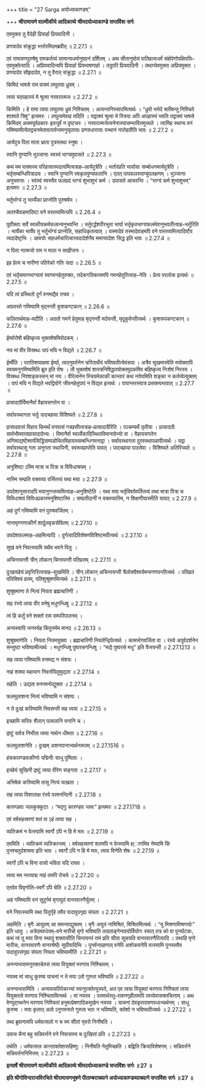 +++
title = "27 Sarga अयोध्याकाण्डम्"

+++
**श्रीरामायणे वाल्मीकीये आदिकाव्ये श्रीमदयोध्याकाण्डे सप्तविंशः सर्गः**

एवमुक्ता तु वैदेही प्रियार्हा प्रियवादिनी ।

प्रणयादेव संक्रुद्धा भर्त्तारमिदमब्रवीत् ॥ 2.27.1 ॥

एवं रामायणपुरुषेषु रामकर्तव्यं सामान्यधर्मानुष्ठानं दर्शितम् । अथ सीतानुष्ठेयं पातिव्रत्यधर्मं संक्षेपेणोपक्षिपति–एवमुक्तेत्यादि । अप्रियवादिन्यपि प्रियार्हा प्रियभाषणार्हा । तदुपरि प्रियवादिनी । तथाप्येवमुक्ता अप्रियमुक्ता । प्रणयादेव सौहृदादेव, न तु वैरात् संक्रुद्धा ॥ 2.27.1 ॥

किमिदं भाषसे राम वाक्यं लघुतया ध्रुवम् ।

त्वया यदपहास्यं मे श्रुत्वा नरवरात्मज ॥ 2.27.2 ॥

किमिति । हे रामा त्वया लघुतया ध्रुवं निश्चितम् । अत्यन्तनिस्सारमित्यर्थः । “ध्रुवो भभेदे क्लीबन्तु निश्चिते शाश्वते त्रिषु” इत्यमरः । लघुत्वमेवाह यदिति । यद्वाक्यं श्रुत्वा मे स्त्रिया अपि अपहास्यं भवति तद्वाक्यं भाषसे किमिदम् अयमपूर्वप्रकारः इतःपूर्वं न दृष्टचरः । नरवरात्मजेत्यनेनास्यासम्भावितमुच्यते । त्वामिह स्थाप्य वनं गमिष्यामीत्येतद्वचनमेतावत्पर्यन्तमनुसृतायाः प्रणयधारायाः पन्थानं नारोहतीति भावः ॥ 2.27.2 ॥

आर्यपुत्र पिता माता भ्राता पुत्रस्तथा स्नुषा ।

स्वानि पुण्यानि भुञ्जानाः स्वस्वं भाग्यमुपासते ॥ 2.27.3 ॥

कथं मम वाक्यस्य परिहासास्पदत्वमित्यत्राह–आर्यपुत्रेति । भर्तारंप्रति भार्यायाः सम्बोधनमार्यपुत्रेति । भर्तृसम्बन्धिपित्रादयः । स्वानि पुण्यानि स्वकृतपुण्यफलानि । एतत् पापफलस्याप्युपलक्षणम् । भुञ्जानाः अनुभवन्तः । स्वंस्वं स्वस्यैव फलप्रदं भाग्यं शुभाशुभं कर्म । उपासते आचरन्ति । “भाग्यं कर्म शुभाशुभम्” इत्यमरः ॥ 2.27.3 ॥

भर्तुर्भाग्यं तु भार्य्यैका प्राप्नोति पुरुषर्षभ ।

अतश्चैवाहमादिष्टा वने वस्तव्यमित्यपि ॥ 2.26.4 ॥

पूर्वोक्ताः सर्वे स्वकीयकर्मफलान्यनुभवन्ति । भर्तुरर्द्धशरीरभूता भार्या भर्तृकृतभाग्यफलमेवानुभवतीत्याह–भर्तुरिति । भार्यैका भार्यैव तु भर्तुर्भाग्यं प्राप्नोति, सहाधिकृतत्वात् । यस्मादेवं तस्मादेवाहमपि वने वस्तव्यमित्यादिष्टैव त्वदादेष्टृभिः । आवयोः सहधर्मचारित्वात्त्वदादेशेनैव ममाप्यादेशः सिद्ध इति भावः ॥ 2.27.4 ॥

न पिता नात्मजो राम न माता न सखीजनः ।

इह प्रेत्य च नारीणां पतिरेको गतिः सदा ॥ 2.26.5 ॥

एवं भर्तृसमानभाग्यत्वं स्वगमनहेतुरुक्तः, तदेकगतिकत्वमपि गमनहेतुरित्याह–नेति । प्रेत्य परलोक इत्यर्थः ॥ 2.27.5 ॥

यदि त्वं प्रस्थितो दुर्गं वनमद्यैव राघव ।

अग्रतस्ते गमिष्यामि मृद्नन्ती कुशकण्टकान् ॥ 2.26.6 ॥

फलितार्थमाह–यदीति । अग्रतो गमने हेतुमाह मृद्नन्ती मर्दयन्ती, मृदूकुर्वन्तीत्यर्थः । कुशरूपकण्टकान् ॥ 2.27.6 ॥

ईर्ष्यारोषौ बहिष्कृत्य भुक्तशेषमिवोदकम् ।

नय मां वीर विस्रब्धः पापं मयि न विद्यते ॥ 2.26.7 ॥

ईर्ष्येति । परातिशयाक्षमा ईर्ष्या, त्वदनुवर्तनेन चरितार्थेयं भविष्यतीत्येवंरूपा । अत्रैव सुखमास्वेति मयोक्तापि स्वयमनुगमिष्यमिति ब्रूत इति रोषः । तौ भुक्तशेषं शास्त्रनिषिद्धतयोक्तमुदकमिव बहिष्कृत्य निःशेषं निरस्य । विस्रब्धः निश्शङ्कस्सन् मां नय । वीरेत्यनेन स्त्रियमेकाकी कान्तारं कथं नयेयमिति शङ्का न कर्तव्येत्युक्तम् । पापं मयि न विद्यते भवद्वियोगे जीवनहेतुपापं न विद्यत इत्यर्थः । पापान्तरस्यात्र प्रसक्त्यभावात् ॥ 2.27.7 ॥

प्रासादाग्रैर्विमानैर्वा वैहायसगतेन वा ।

सर्वावस्थागता भर्तुः पादच्छाया विशिष्यते ॥ 2.27.8 ॥

प्रासादवासं विहाय किमर्थं वनवासं गच्छसीत्यत्राह–प्रासादाग्रैरिति । पञ्चम्यर्थे तृतीया । प्रासादाग्रैः सार्वभौमवासप्रासादाग्रेभ्यः । विमानैर्वा स्वर्लोकादिस्थितविमानाग्रेभ्यो वा । वैहायसगतेन अणिमाद्यष्टैश्वर्यसिद्धिसम्पन्नोचितविहायस्सम्बन्धिगमनाद्वा । सर्वावस्थागता दुरवस्थापन्नापीत्यर्थः । यद्वा सर्वावस्थासु गता अनुगता स्थायिनी, स्वरूपप्राप्तेति यावत् । पादच्छाया पादसेवा । विशिष्यते अतिरिच्यते ॥ 2.27.8 ॥

अनुशिष्टा ऽस्मि मात्रा च पित्रा च विविधाश्रयम् ।

नास्मि सम्प्रति वक्तव्या वर्त्तितव्यं यथा मया ॥ 2.27.9 ॥

उपदेशानुसारादपि मयानुगन्तव्यमित्याह–अनुशिष्टेति । यथा मया भर्तृविषयेवर्तितव्यं तथा मात्रा पित्रा च विविधाश्रयं विविधप्रकारमनुशिष्टास्मि । सम्प्रतीदानीं न वक्तव्यास्मि, न शिक्षणीयास्मीति यावत् ॥ 2.27.9 ॥

अहं दुर्गं गमिष्यामि वनं पुरुषवर्जितम् ।

नानामृगगणाकीर्णं शार्दूलवृकसेवितम् ॥ 2.27.10 ॥

उपदेशफलमाह–अहमित्यादि । दुर्गत्वादिविशेषणविशिष्टमपीत्यर्थः ॥ 2.27.10 ॥

सुखं वने निवत्स्यामि यथैव भवने पितुः ।

अचिन्तयन्ती त्रीन् लोकान् चिन्तयन्ती पतिव्रतम् ॥ 2.27.11 ॥

दुःखावहेयं प्रवृत्तिरित्यत्राह–सुखमिति । त्रीन् लोकान् अचिन्तयन्ती त्रैलोक्यैश्वर्यमप्यगणयन्तीत्यर्थः । पतिव्रतं पतिविषयं व्रतम्, पतिशुश्रूषणमित्यर्थः ॥ 2.27.11 ॥

शुश्रूषमाणा ते नित्यं नियता ब्रह्मचारिणी ।

सह रंस्ये त्वया वीर वनेषु मधुगन्धिषु ॥ 2.27.12 ॥

त्वं हि कर्तुं वने शक्तो राम सम्परिपालनम् ।

अन्यस्यापि जनस्येह किंपुनर्मम मानद ॥ 2.26.13 ॥

शुश्रूषमाणेति । नियता नियमयुक्ता । ब्रह्मचारिणी नियतेन्द्रियेत्यर्थः । कामभोगवर्जिता वा । रंस्ये अपूर्वदर्शनेन सन्तुष्टा भविष्यामीत्यर्थः । मधुगन्धिषु पुष्परसगन्धिषु । “मद्ये पुष्परसे मधु” इति वैजयन्ती ॥ 2.27.1213 ॥

सह त्वया गमिष्यामि वनमद्य न संशयः ।

नाहं शक्या महाभाग निवर्त्तयितुमुद्यता ॥ 2.27.14 ॥

सहेति । उद्यता वनगमनोद्युक्ता ॥ 2.27.14 ॥

फलमूलाशना नित्यं भविष्यामि न संशयः ।

न ते दुःखं करिष्यामि निवसन्ती सह त्वया ॥ 2.27.15 ॥

इच्छामि सरितः शैलान् पल्वलानि वनानि च ।

द्रष्टुं सर्वत्र निर्भीता त्वया नाथेन धीमता ॥ 2.27.16 ॥

फलमूलाशनेति । दुःखम् अशनपानाभ्यर्थनरूपम् ॥ 2.27.1516 ॥

हंसकारण्डवाकीर्णाः पद्मिनीः साधु पुष्पिताः ।

इच्छेयं सुखिनी द्रष्टुं त्वया वीरेण सङ्गता ॥ 2.27.17 ॥

अभिषेकं करिष्यामि तासु नित्यं यतव्रता ।

सह त्वया विशालाक्ष रंस्ये परमनन्दिनी ॥ 2.27.18 ॥

कारण्डवाः जलकुक्कुटाः । “मद्गुः कारण्डवः प्लवः” इत्यमरः ॥ 2.27.1718 ॥

एवं वर्षसहस्राणां शतं वा ऽहं त्वया सह ।

व्यतिक्रमं न वेत्स्यामि स्वर्गो ऽपि न हि मे मतः ॥ 2.27.19 ॥

एवमिति । व्यतिक्रमं व्यतिक्रान्तम् । वर्षसहस्राणां शतमपि न वेत्स्यामि क्ष्ाणमिव नेष्यामि किं पुनश्चतुर्दशसमा इति भावः । स्वर्गो ऽपि न हि मे मतः, त्वया विनेति शेषः ॥ 2.27.19 ॥

स्वर्गो ऽपि च विना वासो भविता यदि राघव ।

त्वया मम नरव्याघ्र नाहं तमपि रोचये ॥ 2.27.20 ॥

एतदेव विवृणोति–स्वर्गे ऽपि चेति ॥ 2.27.20 ॥

अहं गमिष्यामि वनं सुदुर्गमं मृगायुतं वानरवारणैर्युतम् ।

वने निवत्स्यामि यथा पितुर्गृहे तवैव पादावुपगृह्य संयता ॥ 2.27.21 ॥

अहमिति । मृगैः आयुतम् आ समन्ताद्युक्तम् । मृगैः अयुतं नामिश्रितं, मिश्रितमित्यर्थः । “यु मिश्रणामिश्रणयोः” इति धातुः । अत्रेदमवधेयम्–वने मारीचो मृगो भविष्यति तत्प्रसङ्गेनावयोर्वियोगः स्यात् तत्र को वा पुनर्घटकः, कथं त्वं तु मया विना स्थातुं शक्तासीति चिन्तयन्तं रामं प्रति सीता सूचयति वानरवारणैरित्यादि । तथाहि मृगो मारीचः, वानरवारणैः वानरश्रेष्ठैः सुग्रीवादिभिः । पुनर्वनग्रहणात् वनेपि अशोकवनेपि वत्स्यामि पुनस्तवैव पादावुपसंगृह्य संयता नियता भविष्यामीति ॥ 2.27.21 ॥

अनन्यभावामनुरक्तचेतसं त्वया वियुक्तां मरणाय निश्चिताम् ।

नयस्व मां साधु कुरुष्व याचनां न ते मया ऽतो गुरुता भविष्यति ॥ 2.27.22 ॥

अनन्यभावामिति । अन्वयव्यतिरेकाभ्यां स्वानुरक्तेत्युच्यते, अत एव त्वया वियुक्तां मरणाय निश्चितां त्वया वियुक्तत्वे मरणाय निश्चितामित्यर्थः । मां नयस्व । परमार्थस्तु–रावणगृहीतामपि त्वय्येवासक्तचित्ताम् । अथ वेण्युद्गथनेन मरणाय निश्चितां हनुमत्प्रेषणादिकमुखेन नयस्व । याचनां देवकृतरावणवधाभ्यर्थनम् । साधु कुरुष्व । मया कृतात् अतो ऽनुगमनात्ते गुरुता भारः न भविष्यति, क्लेशो न भविष्यतीत्यर्थः ॥ 2.27.22 ॥

तथा ब्रुवाणामपि धर्मवत्सलो न च स्म सीतां नृवरो निनीषति ।

उवाच चैनां बहु सन्निवर्त्तने वने निवासस्य च दुःखितां प्रति ॥ 2.27.23 ॥

तथेति । धर्मवत्सलः कान्ताक्लेशासहिष्णुः । निनीषति नेतुमिच्छति । बह्विति क्रियाविशेषणम् । सन्निवर्त्तने सन्निवर्त्तननिमित्तम् ॥ 2.27.23 ॥

**इत्यार्षे श्रीरामायणे वाल्मीकीये आदिकाव्ये श्रीमदयोध्याकाण्डे सप्तविंशः सर्गः ॥ 27 ॥**

**इति श्रीगोविन्दराजविरचिते श्रीरामायणभूषणे पीताम्बराख्याने अयोध्याकाण्डव्याख्याने सप्तविंशः सर्गः ॥ 27 ॥**
